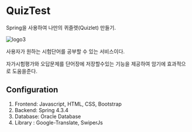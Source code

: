 # QuizTest

Spring을 사용하여 나만의 퀴즐렛(Quizlet) 만들기.

![logo3](https://user-images.githubusercontent.com/59683657/142385529-0eceda84-8265-4414-ad07-c918dc254add.png)


사용자가 원하는 시험단어를 공부할 수 있는 서비스이다.

자가시험평가와 오답문제를 단어장에 저장할수있는 기능을 제공하여 암기에 효과적으로 도움을준다.

## Configuration

1. Frontend: Javascript, HTML, CSS, Bootstrap
2. Backend: Spring 4.3.4
3. Database: Oracle Database
4. Library : Google-Translate, SwiperJs


